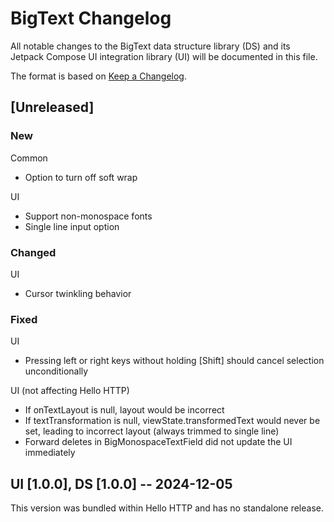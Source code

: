 # BigText Changelog

All notable changes to the BigText data structure library (DS) and its Jetpack Compose UI integration library (UI) will be documented in this file.

The format is based on [Keep a Changelog](https://keepachangelog.com/en/1.1.0/).

## [Unreleased]

### New
Common
- Option to turn off soft wrap

UI
- Support non-monospace fonts
- Single line input option

### Changed
UI
- Cursor twinkling behavior

### Fixed
UI
- Pressing left or right keys without holding [Shift] should cancel selection unconditionally

UI (not affecting Hello HTTP)
- If onTextLayout is null, layout would be incorrect
- If textTransformation is null, viewState.transformedText would never be set, leading to incorrect layout (always trimmed to single line)
- Forward deletes in BigMonospaceTextField did not update the UI immediately


## UI [1.0.0], DS [1.0.0] -- 2024-12-05

This version was bundled within Hello HTTP and has no standalone release.

